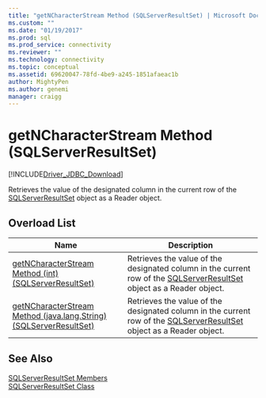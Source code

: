 ```yaml
---
title: "getNCharacterStream Method (SQLServerResultSet) | Microsoft Docs"
ms.custom: ""
ms.date: "01/19/2017"
ms.prod: sql
ms.prod_service: connectivity
ms.reviewer: ""
ms.technology: connectivity
ms.topic: conceptual
ms.assetid: 69620047-78fd-4be9-a245-1851afaeac1b
author: MightyPen
ms.author: genemi
manager: craigg
---
```

# getNCharacterStream Method (SQLServerResultSet)
[!INCLUDE[Driver_JDBC_Download](../../../includes/driver_jdbc_download.md)]

  Retrieves the value of the designated column in the current row of the [SQLServerResultSet](../../../connect/jdbc/reference/sqlserverresultset-class.md) object as a Reader object.  
  
## Overload List  
  
|Name|Description|  
|----------|-----------------|  
|[getNCharacterStream Method &#40;int&#41; &#40;SQLServerResultSet&#41;](../../../connect/jdbc/reference/getncharacterstream-method-int-sqlserverresultset.md)|Retrieves the value of the designated column in the current row of the [SQLServerResultSet](../../../connect/jdbc/reference/sqlserverresultset-class.md) object as a Reader object.|  
|[getNCharacterStream Method &#40;java.lang.String&#41; &#40;SQLServerResultSet&#41;](../../../connect/jdbc/reference/getncharacterstream-method-java-lang-string-sqlserverresultset.md)|Retrieves the value of the designated column in the current row of the [SQLServerResultSet](../../../connect/jdbc/reference/sqlserverresultset-class.md) object as a Reader object.|  
  
## See Also  
 [SQLServerResultSet Members](../../../connect/jdbc/reference/sqlserverresultset-members.md)   
 [SQLServerResultSet Class](../../../connect/jdbc/reference/sqlserverresultset-class.md)  
  
  
